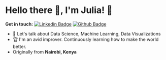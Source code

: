 # Hello there 👋, I'm Julia! 🦦

**Get in touch:**
[![Linkedin Badge](https://img.shields.io/badge/-juliakaranja-0072b1?style=flat&logo=Linkedin&logoColor=white&link=https://www.linkedin.com/in/julia-karanja-464b0b189//)](https://www.linkedin.com/in/julia-karanja-464b0b189/) 
[![Github Badge](https://img.shields.io/badge/-juliakaranja-grey?style=flat&logo=github&logoColor=white&link=https://github.com/juliakaranja/)](https://www.github.com/juliakaranja/) 
<!-- ![universe-frame](https://i.giphy.com/media/J39gurpvL7SHpnTTJB/giphy.webp "Universe Big Bang") -->

<!--
**juliakaranja/juliakaranja** is a ✨ _special_ ✨ repository because its `README.md` (this file) appears on your GitHub profile.

Here are some ideas to get you started:

- 🔭 I’m currently working on ...
- 🌱 I’m currently learning ...
- 👯 I’m looking to collaborate on ...
- 🤔 I’m looking for help with ...
- 💬 Ask me about ...
- 📫 How to reach me: ...
- 😄 Pronouns: ...
- ⚡ Fun fact: ...
-->

<!-- - 📫 Let's get social: <a href="https://www.linkedin.com/in/julia-karanja-464b0b189/"> <img src="https://img.shields.io/badge/-LinkedIn-%233781da" alt="LinkedIn"/></a>   -->

- 💬 Let's talk about Data Science, Machine Learning, Data Visualizations
- 🏆 I'm an avid improver. Continuously learning how to make the world better.
- Originally from **Nairobi, Kenya** 
